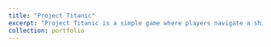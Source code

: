 ```yaml
---
title: "Project Titanic"
excerpt: "Project Titanic is a simple game where players navigate a ship around a procedurally generated naval terrain.<br/>[<img src='/images/project_titanic.png'>](http://titanic.andythai.xyz)"
collection: portfolio
---
```

